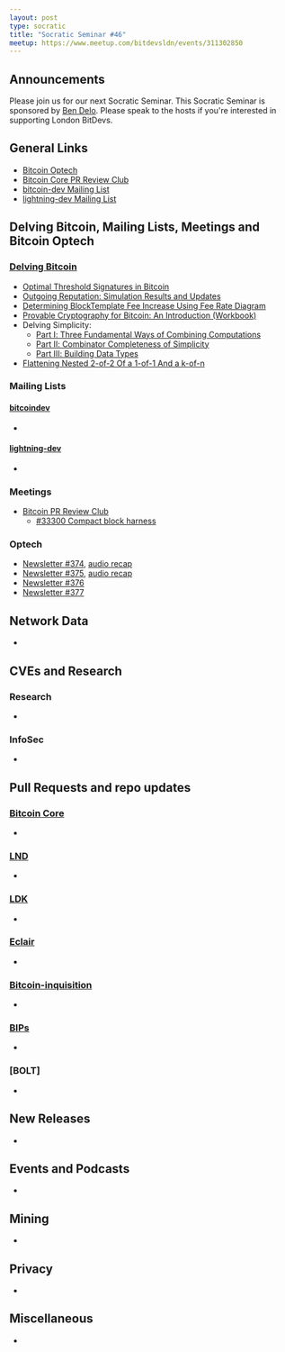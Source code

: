```yaml
---
layout: post
type: socratic
title: "Socratic Seminar #46"
meetup: https://www.meetup.com/bitdevsldn/events/311302850
---
```


## Announcements

Please join us for our next Socratic Seminar. This Socratic Seminar is sponsored by [Ben Delo](https://twitter.com/bendelo).
Please speak to the hosts if you're interested in supporting London BitDevs.

## General Links

* [Bitcoin Optech](https://bitcoinops.org)
* [Bitcoin Core PR Review Club](https://bitcoincore.reviews)
* [bitcoin-dev Mailing List](https://lists.linuxfoundation.org/pipermail/bitcoin-dev)
* [lightning-dev Mailing List](https://lists.linuxfoundation.org/pipermail/lightning-dev)

## Delving Bitcoin, Mailing Lists, Meetings and Bitcoin Optech
### [Delving Bitcoin](https://delvingbitcoin.org/)
- [Optimal Threshold Signatures in Bitcoin](https://delvingbitcoin.org/t/optimal-threshold-signatures-in-bitcoin/2023)
- [Outgoing Reputation: Simulation Results and Updates](https://delvingbitcoin.org/t/outgoing-reputation-simulation-results-and-updates/2069)
- [Determining BlockTemplate Fee Increase Using Fee Rate Diagram](https://delvingbitcoin.org/t/determining-blocktemplate-fee-increase-using-fee-rate-diagram/2052)
- [Provable Cryptography for Bitcoin: An Introduction (Workbook)](https://delvingbitcoin.org/t/provable-cryptography-for-bitcoin-an-introduction-workbook/1974)
- Delving Simplicity:
  - [Part Ⅰ: Three Fundamental Ways of Combining Computations](https://delvingbitcoin.org/t/delving-simplicity-part-three-fundamental-ways-of-combining-computations/1902)
  - [Part Ⅱ: Combinator Completeness of Simplicity](https://delvingbitcoin.org/t/delving-simplicity-part-combinator-completeness-of-simplicity/1935)
  - [Part Ⅲ: Building Data Types](https://delvingbitcoin.org/t/delving-simplicity-part-building-data-types/1956)
- [Flattening Nested 2-of-2 Of a 1-of-1 And a k-of-n](https://delvingbitcoin.org/t/flattening-nested-2-of-2-of-a-1-of-1-and-a-k-of-n/2018)

### Mailing Lists
#### [bitcoindev](https://groups.google.com/g/bitcoindev)
-

#### [lightning-dev](https://lists.linuxfoundation.org/pipermail/lightning-dev)
-

### Meetings
- [Bitcoin PR Review Club](https://bitcoincore.reviews)
  - [#33300 Compact block harness](https://bitcoincore.reviews/33300)

### Optech
- [Newsletter #374](https://bitcoinops.org/en/newsletters/2025/10/03/), [audio recap](https://bitcoinops.org/en/podcast/2025/10/07/)
- [Newsletter #375](https://bitcoinops.org/en/newsletters/2025/10/10/), [audio recap](https://bitcoinops.org/en/podcast/2025/10/14/)
- [Newsletter #376](https://bitcoinops.org/en/newsletters/2025/10/17/)
- [Newsletter #377](https://bitcoinops.org/en/newsletters/2025/10/24/)

## Network Data
-

## CVEs and Research
### Research
-

### InfoSec
-

## Pull Requests and repo updates
### [Bitcoin Core](https://github.com/bitcoin/bitcoin)
<!--- Link to query merged PRs since YYYY-MM-DD sorted by descending activity: https://github.com/bitcoin/bitcoin/pulls?page=1&q=is%3Apr+is%3Aclosed+merged%3A%3EYYYY-MM-DD+sort%3Acomments-desc -->
-


### [LND](https://github.com/lightningnetwork/lnd)
-

### [LDK](https://github.com/lightningdevkit/rust-lightning)
-

### [Eclair](https://github.com/ACINQ/eclair)
-

### [Bitcoin-inquisition](https://github.com/bitcoin-inquisition/bitcoin)
-

### [BIPs](https://github.com/bitcoin/bips)
-

### [BOLT]
-

## New Releases
-

## Events and Podcasts
-

## Mining
-

## Privacy
-

## Miscellaneous
-
